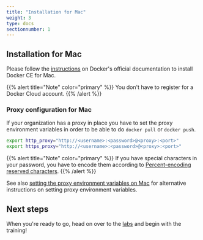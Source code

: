 ```yaml
---
title: "Installation for Mac"
weight: 3
type: docs
sectionnumber: 1
---
```


## Installation for Mac

Please follow the [instructions](https://docs.docker.com/docker-for-mac/install/) on Docker's official documentation to install Docker CE for Mac.

{{% alert title="Note" color="primary" %}}
You don't have to register for a Docker Cloud account.
{{% /alert %}}


### Proxy configuration for Mac

If your organization has a proxy in place you have to set the proxy environment variables in order to be able to do `docker pull` or `docker push`.

```bash
export http_proxy="http://<username>:<password>@<proxy>:<port>"
export https_proxy="http://<username>:<password>@<proxy>:<port>"
```

{{% alert title="Note" color="primary" %}}
If you have special characters in your password, you have to encode them according to [Percent-encoding reserved characters](https://en.wikipedia.org/wiki/Percent-encoding#Percent-encoding_reserved_characters).
{{% /alert %}}

See also [setting the proxy environment variables on Mac](https://docs.docker.com/docker-for-mac/#proxies) for alternative instructions on setting proxy environment variables.


## Next steps

When you're ready to go, head on over to the [labs](../../docs/) and begin with the training!
